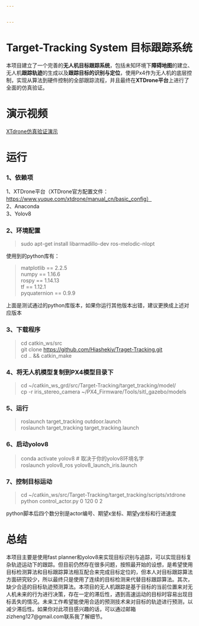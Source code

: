 ```yaml
---


---
```


<h1 id="target-tracking-system-目标跟踪系统"><span class="prefix"></span><span class="content">Target-Tracking System 目标跟踪系统</span><span class="suffix"></span></h1>
<p>本项目建立了一个完善的<strong>无人机目标跟踪系统</strong>，包括未知环境下<strong>障碍地图</strong>的建立、无人机<strong>跟踪轨迹</strong>的生成以及<strong>跟踪目标的识别与定位</strong>，使用Px4作为无人机的底层控制，实现从算法到硬件控制的全部跟踪流程，并且最终在<strong>XTDrone平台</strong>上进行了全面的仿真验证。</p>
<h1 id="演示视频"><span class="prefix"></span><span class="content">演示视频</span><span class="suffix"></span></h1>
<p><a href="https://youtu.be/Kgru534RLyE"> XTdrone仿真验证演示</a></p>
<h1 id="运行"><span class="prefix"></span><span class="content">运行</span><span class="suffix"></span></h1>
<h3 id="1、依赖项"><span class="prefix"></span><span class="content">1、依赖项</span><span class="suffix"></span></h3>
<p>1、XTDrone平台（XTDrone官方配置文件：<a href="https://www.yuque.com/xtdrone/manual_cn/basic_config%EF%BC%89">https://www.yuque.com/xtdrone/manual_cn/basic_config）</a><br>
2、Anaconda<br>
3、Yolov8</p>
<h3 id="2、环境配置"><span class="prefix"></span><span class="content">2、环境配置</span><span class="suffix"></span></h3>
<blockquote>
<p>sudo apt-get install libarmadillo-dev ros-melodic-nlopt</p>
</blockquote>
<p>使用到的python库有：</p>
<blockquote>
<p>matplotlib == 2.2.5<br>
numpy == 1.16.6<br>
rospy == 1.14.13<br>
tf == 1.12.1<br>
pyquaternion == 0.9.9</p>
</blockquote>
<p>上面是测试通过的python库版本，如果你运行其他版本出错，建议更换成上述对应版本</p>
<h3 id="3、下载程序"><span class="prefix"></span><span class="content">3、下载程序</span><span class="suffix"></span></h3>
<blockquote>
<p>cd catkin_ws/src<br>
git clone <a href="https://github.com/Hiashekiy/Traget-Tracking.git">https://github.com/Hiashekiy/Traget-Tracking.git</a><br>
cd .. &amp;&amp; catkin_make</p>
</blockquote>
<h3 id="4、将无人机模型复制到px4模型目录下"><span class="prefix"></span><span class="content">4、将无人机模型复制到PX4模型目录下</span><span class="suffix"></span></h3>
<blockquote>
<p>cd ~/catkin_ws_grd/src/Target-Tracking/target_tracking/model/<br>
cp -r iris_stereo_camera ~/PX4_Firmware/Tools/sitl_gazebo/models</p>
</blockquote>
<h3 id="5、运行"><span class="prefix"></span><span class="content">5、运行</span><span class="suffix"></span></h3>
<blockquote>
<p>roslaunch target_tracking outdoor.launch<br>
roslaunch target_tracking target_tracking.launch</p>
</blockquote>
<h3 id="6、启动yolov8"><span class="prefix"></span><span class="content">6、启动yolov8</span><span class="suffix"></span></h3>
<blockquote>
<p>conda activate yolov8  # 取决于你的yolov8环境名字<br>
roslaunch yolov8_ros yolov8_launch_iris.launch</p>
</blockquote>
<h3 id="7、控制目标运动"><span class="prefix"></span><span class="content">7、控制目标运动</span><span class="suffix"></span></h3>
<blockquote>
<p>cd ~/catkin_ws/src/Target-Tracking/target_tracking/scripts/xtdrone<br>
python  control_actor.py 0 120 0 2</p>
</blockquote>
<p>python脚本后四个数分别是actor编号、期望x坐标、期望y坐标和行进速度</p>
<h1 id="总结"><span class="prefix"></span><span class="content">总结</span><span class="suffix"></span></h1>
<p>本项目主要是使用fast planner和yolov8来实现目标识别与追踪，可以实现目标复杂轨迹运动下的跟踪。但目前仍然存在很多问题，按照最开始的设想，是希望使用目标检测算法和目标跟踪算法相互配合来完成目标定位的，但本人对目标跟踪算法方面研究较少，所以最终只是使用了连续的目标检测来代替目标跟踪算法。其次，缺少合适的目标轨迹预测算法。本项目的无人机跟踪是基于目标的当前位置来对无人机未来的行为进行决策，存在一定的滞后性，遇到高速运动的目标时容易出现目标丢失的情况。未来工作希望能使用合适的预测技术来对目标的轨迹进行预测，以减少滞后性。如果你对此项目感兴趣的话，可以通过邮箱zizheng127@gmail.com联系我了解细节。</p>

